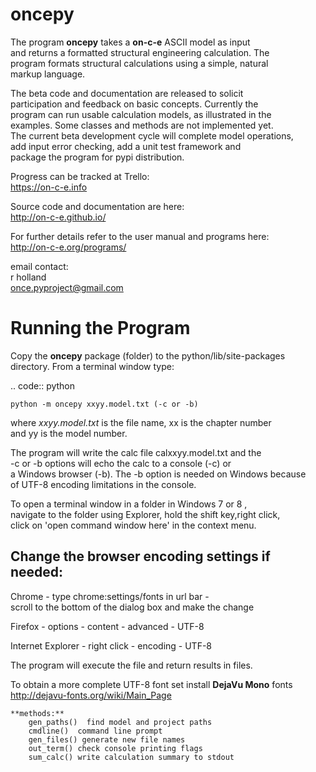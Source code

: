 oncepy
======

The program **oncepy** takes a **on-c-e** ASCII model as input    
and returns a formatted structural engineering calculation. The    
program formats structural calculations using a simple, natural    
markup language.    

The beta code and documentation are released to solicit    
participation and feedback on basic concepts.  Currently the    
program can run usable calculation models, as illustrated in the    
examples. Some classes and methods are not implemented yet.    
The current beta development cycle will complete model operations,    
add input error checking, add a unit test framework and    
package the program for pypi distribution.    

Progress can be tracked at Trello:    
https://on-c-e.info    

Source code and documentation are here:    
    http://on-c-e.github.io/    

For further details refer to the user manual and programs here:    
    http://on-c-e.org/programs/    

email contact:    
r holland    
once.pyproject@gmail.com    

Running the Program    
===================    

Copy the **oncepy** package (folder) to the python/lib/site-packages    
directory. From a terminal window type:    

.. code:: python    

    python -m oncepy xxyy.model.txt (-c or -b)    


where *xxyy.model.txt* is the file name, xx is the chapter number    
and yy is the model number.    

The program will write the calc file calxxyy.model.txt and the    
-c or -b options will echo the calc to a console (-c) or    
a Windows browser (-b). The -b option is needed on Windows because    
of UTF-8 encoding limitations in the console.    

To open a terminal window in a folder in Windows 7 or 8 ,    
navigate to the folder using Explorer, hold the shift key,right click,    
click on 'open command window here' in the context menu.    

Change the browser encoding settings if needed:    
-----------------------------------------------    
Chrome  - type chrome:settings/fonts  in url bar -    
scroll to the bottom of the dialog box and make the change    

Firefox - options - content - advanced - UTF-8    

Internet Explorer - right click - encoding - UTF-8    

The program will execute the file and return results in files.    

To obtain a more complete UTF-8 font set install **DejaVu Mono** fonts    
http://dejavu-fonts.org/wiki/Main_Page    

    **methods:**    
        gen_paths()  find model and project paths    
        cmdline()  command line prompt    
        gen_files() generate new file names    
        out_term() check console printing flags    
        sum_calc() write calculation summary to stdout    

